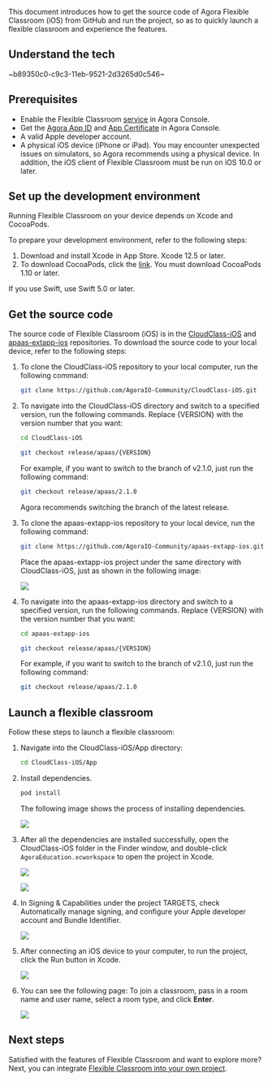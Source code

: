 This document introduces how to get the source code of Agora Flexible Classroom (iOS) from GitHub and run the project, so as to quickly launch a flexible classroom and experience the features.

## Understand the tech

~b89350c0-c9c3-11eb-9521-2d3265d0c546~

<a name="prerequisites"></a>

## Prerequisites

- Enable the Flexible Classroom [service](/en/agora-class/agora_class_enable?platform=Web) in Agora Console.
- Get the [Agora App ID](/en/Agora%20Platform/get_appid_token#Get-app-id) and [App Certificate](/en/Agora%20Platform/get_appid_token#Get-app-certificate) in Agora Console.
- A valid Apple developer account.
- A physical iOS device (iPhone or iPad). You may encounter unexpected issues on simulators, so Agora recommends using a physical device. In addition, the iOS client of Flexible Classroom must be run on iOS 10.0 or later.

## Set up the development environment

Running Flexible Classroom on your device depends on Xcode and CocoaPods.

To prepare your development environment, refer to the following steps:

1. Download and install Xcode in App Store. Xcode 12.5 or later.
2. To download CocoaPods, click the [link](https://guides.cocoapods.org/using/getting-started.html#getting-started). You must download CocoaPods 1.10 or later.

<div class="alert info">If you use Swift, use Swift 5.0 or later.</div>

## Get the source code

The source code of Flexible Classroom (iOS) is in the [CloudClass-iOS](https://github.com/AgoraIO-Community/CloudClass-iOS) and [apaas-extapp-ios](https://github.com/AgoraIO-Community/apaas-extapp-ios) repositories. To download the source code to your local device, refer to the following steps:

1. To clone the CloudClass-iOS repository to your local computer, run the following command:

   ```bash
   git clone https://github.com/AgoraIO-Community/CloudClass-iOS.git
   ```

2. To navigate into the CloudClass-iOS directory and switch to a specified version, run the following commands. Replace {VERSION} with the version number that you want:

   ```bash
   cd CloudClass-iOS
   ```

   ```bash
   git checkout release/apaas/{VERSION}
   ```

   For example, if you want to switch to the branch of v2.1.0, just run the following command:

   ```bash
   git checkout release/apaas/2.1.0
   ```

   Agora recommends switching the branch of the latest release.

3. To clone the apaas-extapp-ios repository to your local device, run the following command:

   ```bash
   git clone https://github.com/AgoraIO-Community/apaas-extapp-ios.git
   ```

   Place the apaas-extapp-ios project under the same directory with CloudClass-iOS, just as shown in the following image:

   ![](https://web-cdn.agora.io/docs-files/1648725190226)

4. To navigate into the apaas-extapp-ios directory and switch to a specified version, run the following commands. Replace {VERSION} with the version number that you want:

   ```bash
   cd apaas-extapp-ios
   ```

   ```bash
   git checkout release/apaas/{VERSION}
   ```

   For example, if you want to switch to the branch of v2.1.0, just run the following command:

   ```bash
   git checkout release/apaas/2.1.0
   ```

## Launch a flexible classroom

Follow these steps to launch a flexible classroom:

1. Navigate into the CloudClass-iOS/App directory:

   ```bash
   cd CloudClass-iOS/App
   ```

2. Install dependencies.

   ```bash
   pod install
   ```

   The following image shows the process of installing dependencies.

   ![](https://web-cdn.agora.io/docs-files/1648725475723)

3. After all the dependencies are installed successfully, open the CloudClass-iOS folder in the Finder window, and double-click `AgoraEducation.xcworkspace` to open the project in Xcode.

   ![](https://web-cdn.agora.io/docs-files/1648725644218)

   ![](https://web-cdn.agora.io/docs-files/1648725725804)

4. In Signing & Capabilities under the project TARGETS, check Automatically manage signing, and configure your Apple developer account and Bundle Identifier.

   ![](https://web-cdn.agora.io/docs-files/1648725848162)

5. After connecting an iOS device to your computer, to run the project, click the Run button in Xcode.

   ![](https://web-cdn.agora.io/docs-files/1648725959472)

6. You can see the following page: To join a classroom, pass in a room name and user name, select a room type, and click **Enter**.

   ![](https://web-cdn.agora.io/docs-files/1648726024179)

## Next steps

Satisfied with the features of Flexible Classroom and want to explore more? Next, you can integrate [Flexible Classroom into your own project](/en/agora-class/agora_class_integrate_ios?platform=iOS).
